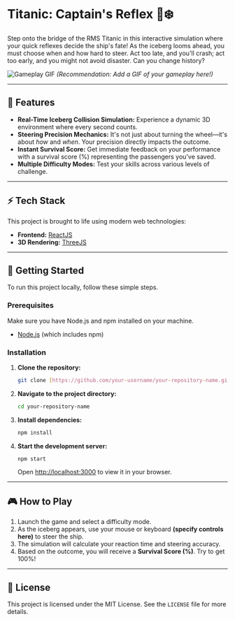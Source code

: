 # Titanic: Captain's Reflex 🚢❄️

Step onto the bridge of the RMS Titanic in this interactive simulation where your quick reflexes decide the ship's fate! As the iceberg looms ahead, you must choose when and how hard to steer. Act too late, and you'll crash; act too early, and you might not avoid disaster. Can you change history?

![Gameplay GIF](https://your-gif-link-here.com/gameplay.gif)
*(Recommendation: Add a GIF of your gameplay here!)*

---

## 🎯 Features

* **Real-Time Iceberg Collision Simulation:** Experience a dynamic 3D environment where every second counts.
* **Steering Precision Mechanics:** It's not just about turning the wheel—it's about *how* and *when*. Your precision directly impacts the outcome.
* **Instant Survival Score:** Get immediate feedback on your performance with a survival score (%) representing the passengers you've saved.
* **Multiple Difficulty Modes:** Test your skills across various levels of challenge.

---

## ⚡ Tech Stack

This project is brought to life using modern web technologies:

* **Frontend:** [ReactJS](https://reactjs.org/)
* **3D Rendering:** [ThreeJS](https://threejs.org/)

---

## 🚀 Getting Started

To run this project locally, follow these simple steps.

### Prerequisites

Make sure you have Node.js and npm installed on your machine.

* [Node.js](https://nodejs.org/) (which includes npm)

### Installation

1.  **Clone the repository:**
    ```sh
    git clone [https://github.com/your-username/your-repository-name.git](https://github.com/your-username/your-repository-name.git)
    ```
2.  **Navigate to the project directory:**
    ```sh
    cd your-repository-name
    ```
3.  **Install dependencies:**
    ```sh
    npm install
    ```
4.  **Start the development server:**
    ```sh
    npm start
    ```
    Open [http://localhost:3000](http://localhost:3000) to view it in your browser.

---

## 🎮 How to Play

1.  Launch the game and select a difficulty mode.
2.  As the iceberg appears, use your mouse or keyboard **(specify controls here)** to steer the ship.
3.  The simulation will calculate your reaction time and steering accuracy.
4.  Based on the outcome, you will receive a **Survival Score (%)**. Try to get 100%!

---

## 📄 License

This project is licensed under the MIT License. See the `LICENSE` file for more details.
